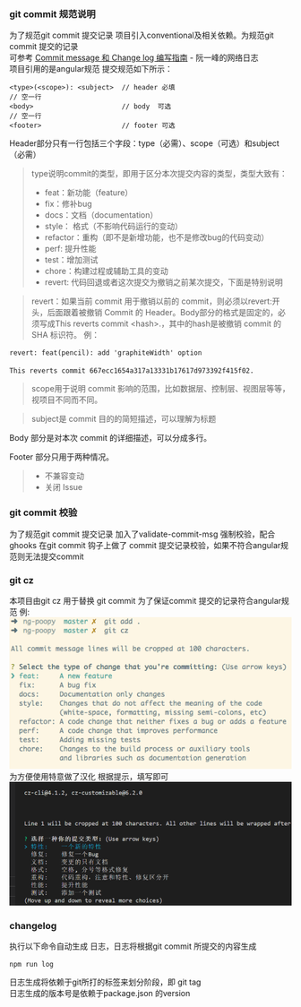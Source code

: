 ### git commit 规范说明
为了规范git commit 提交记录 项目引入conventional及相关依赖。为规范git commit 提交的记录  
可参考 [Commit message 和 Change log 编写指南](http://www.ruanyifeng.com/blog/2016/01/commit_message_change_log.html) - 阮一峰的网络日志  
项目引用的是angular规范 提交规范如下所示：
```
<type>(<scope>): <subject>  // header 必填 
// 空一行
<body>                      // body  可选
// 空一行
<footer>                    // footer 可选
```
Header部分只有一行包括三个字段：type（必需）、scope（可选）和subject（必需）  
>type说明commit的类型，即用于区分本次提交内容的类型，类型大致有：
  >+ feat：新功能（feature）
  >+ fix：修补bug
  >+ docs：文档（documentation）
  >+ style： 格式（不影响代码运行的变动）
  >+ refactor：重构（即不是新增功能，也不是修改bug的代码变动）
  >+ perf: 提升性能
  >+ test：增加测试
  >+ chore：构建过程或辅助工具的变动
  >+ revert: 代码回退或者这次提交为撤销之前某次提交，下面是特别说明   

>revert：如果当前 commit 用于撤销以前的 commit，则必须以revert:开头，后面跟着被撤销 Commit 的 Header。Body部分的格式是固定的，必须写成This reverts commit &lt;hash>.，其中的hash是被撤销 commit 的 SHA 标识符。 例：
```
revert: feat(pencil): add 'graphiteWidth' option  

This reverts commit 667ecc1654a317a13331b17617d973392f415f02. 
```
  
>scope用于说明 commit 影响的范围，比如数据层、控制层、视图层等等，视项目不同而不同。  

>subject是 commit 目的的简短描述，可以理解为标题  

Body 部分是对本次 commit 的详细描述，可以分成多行。  

Footer 部分只用于两种情况。
> + 不兼容变动
> + 关闭 Issue
 
### git commit 校验
为了规范git commit 提交记录 加入了validate-commit-msg 强制校验，配合ghooks 在git commit 钩子上做了 commit 提交记录校验，如果不符合angular规范则无法提交commit  

### git cz 
本项目由git cz 用于替换 git commit 为了保证commit 提交的记录符合angular规范 例:
![Image text](../images/git_cz_Interface_1.png)
为方便使用特意做了汉化 根据提示，填写即可
![Image text](../images/git_cz_Interface_2.png)


### changelog 
执行以下命令自动生成 日志，日志将根据git commit 所提交的内容生成 
```
npm run log
```
日志生成将依赖于git所打的标签来划分阶段，即 git tag  
日志生成的版本号是依赖于package.json 的version